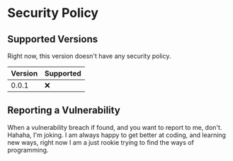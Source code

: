 # Security Policy

## Supported Versions

Right now, this version doesn't have any security policy.

| Version | Supported          |
| ------- | ------------------ |
| 0.0.1   | :x: |

## Reporting a Vulnerability

When a vulnerability breach if found, and you want to report to me, don't. Hahaha, I'm joking. I am always happy to get better at coding, and learning new ways, right now I am a just rookie trying to find the ways of programming.

